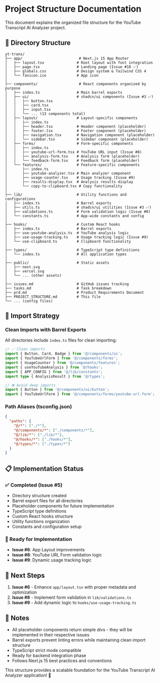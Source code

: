 # Project Structure Documentation

This document explains the organized file structure for the YouTube Transcript AI Analyzer project.

## 📁 Directory Structure

```
yt-trans/
├── app/                          # Next.js 15 App Router
│   ├── layout.tsx               # Root layout with font integration
│   ├── page.tsx                 # Landing page (Issue #10 ✅)
│   ├── globals.css              # Design system & Tailwind CSS 4
│   └── favicon.ico              # App icon
│
├── components/                   # React components organized by purpose
│   ├── index.ts                 # Main barrel exports
│   ├── ui/                      # shadcn/ui components (Issue #3 ✅)
│   │   ├── button.tsx
│   │   ├── card.tsx
│   │   ├── input.tsx
│   │   └── ... (13 components total)
│   ├── layout/                  # Layout-specific components
│   │   ├── index.ts
│   │   ├── header.tsx           # Header component (placeholder)
│   │   ├── footer.tsx           # Footer component (placeholder)
│   │   ├── navigation.tsx       # Navigation component (placeholder)
│   │   └── sidebar.tsx          # Sidebar component (placeholder)
│   ├── forms/                   # Form-specific components
│   │   ├── index.ts
│   │   ├── youtube-url-form.tsx # YouTube URL input (Issue #8)
│   │   ├── analysis-form.tsx    # Analysis form (placeholder)
│   │   └── feedback-form.tsx    # Feedback form (placeholder)
│   └── features/                # Feature-specific components
│       ├── index.ts
│       ├── youtube-analyzer.tsx # Main analyzer component
│       ├── usage-counter.tsx    # Usage tracking (Issue #9)
│       ├── results-display.tsx  # Analysis results display
│       └── copy-to-clipboard.tsx # Copy functionality
│
├── lib/                         # Utility functions and configurations
│   ├── index.ts                 # Barrel exports
│   ├── utils.ts                 # shadcn/ui utilities (Issue #3 ✅)
│   ├── validations.ts           # Form validation logic (Issue #8)
│   └── constants.ts             # App-wide constants and config
│
├── hooks/                       # Custom React hooks
│   ├── index.ts                 # Barrel exports
│   ├── use-youtube-analysis.ts  # YouTube analysis logic
│   ├── use-usage-tracking.ts    # Usage tracking logic (Issue #9)
│   └── use-clipboard.ts         # Clipboard functionality
│
├── types/                       # TypeScript type definitions
│   └── index.ts                 # All application types
│
├── public/                      # Static assets
│   ├── next.svg
│   ├── vercel.svg
│   └── ... (other assets)
│
├── issues.md                    # GitHub issues tracking
├── tasks.md                     # Task breakdown
├── prd.md                       # Product Requirements Document
├── PROJECT_STRUCTURE.md         # This file
└── ... (config files)
```

## 🎯 Import Strategy

### Clean Imports with Barrel Exports

All directories include `index.ts` files for clean importing:

```typescript
// ✅ Clean imports
import { Button, Card, Badge } from '@/components/ui';
import { YouTubeUrlForm } from '@/components/forms';
import { UsageCounter } from '@/components/features';
import { useYouTubeAnalysis } from '@/hooks';
import { APP_CONFIG } from '@/lib/constants';
import type { AnalysisResult } from '@/types';

// ❌ Avoid deep imports
import { Button } from '@/components/ui/button';
import { YouTubeUrlForm } from '@/components/forms/youtube-url-form';
```

### Path Aliases (tsconfig.json)

```json
{
  "paths": {
    "@/*": ["./*"],
    "@/components/*": ["./components/*"],
    "@/lib/*": ["./lib/*"],
    "@/hooks/*": ["./hooks/*"],
    "@/types/*": ["./types/*"]
  }
}
```

## 📋 Implementation Status

### ✅ Completed (Issue #5)
- Directory structure created
- Barrel export files for all directories
- Placeholder components for future implementation
- TypeScript type definitions
- Custom React hooks structure
- Utility functions organization
- Constants and configuration setup

### 🔄 Ready for Implementation
- **Issue #6**: App Layout improvements
- **Issue #8**: YouTube URL Form validation logic
- **Issue #9**: Dynamic usage tracking logic

## 🚀 Next Steps

1. **Issue #6** - Enhance `app/layout.tsx` with proper metadata and optimization
2. **Issue #8** - Implement form validation in `lib/validations.ts`
3. **Issue #9** - Add dynamic logic to `hooks/use-usage-tracking.ts`

## 📝 Notes

- All placeholder components return simple divs - they will be implemented in their respective issues
- Barrel exports prevent linting errors while maintaining clean import structure
- TypeScript strict mode compatible
- Ready for backend integration phase
- Follows Next.js 15 best practices and conventions

This structure provides a scalable foundation for the YouTube Transcript AI Analyzer application! 🎉 